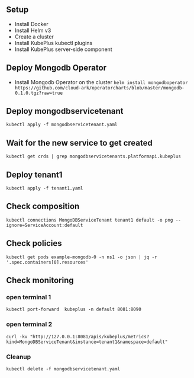 ## Setup

- Install Docker 
- Install Helm v3
- Create a cluster
- Install KubePlus kubectl plugins
- Install KubePlus server-side component


## Deploy Mongodb Operator

- Install Mongodb Operator on the cluster
  ```helm install mongodboperator https://github.com/cloud-ark/operatorcharts/blob/master/mongodb-0.1.0.tgz?raw=true```


## Deploy mongodbservicetenant
```
kubectl apply -f mongodbservicetenant.yaml
```

## Wait for the new service to get created

```
kubectl get crds | grep mongodbservicetenants.platformapi.kubeplus
```

## Deploy tenant1
```
kubectl apply -f tenant1.yaml
```

## Check composition
```
kubectl connections MongoDBServiceTenant tenant1 default -o png --ignore=ServiceAccount:default
```

## Check policies
```
kubectl get pods example-mongodb-0 -n ns1 -o json | jq -r '.spec.containers[0].resources'
```

## Check monitoring
### open terminal 1
```
kubectl port-forward  kubeplus -n default 8081:8090
```
### open terminal 2
```
curl -kv "http://127.0.0.1:8081/apis/kubeplus/metrics?kind=MongoDBServiceTenant&instance=tenant1&namespace=default"
```  

### Cleanup

```kubectl delete -f mongodbservicetenant.yaml ```
